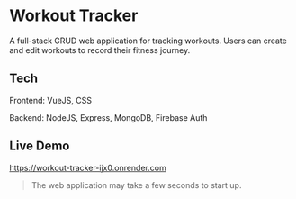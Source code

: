 # Workout Tracker

A full-stack CRUD web application for tracking workouts. Users can create and edit workouts to record their fitness journey. 

## Tech
Frontend: VueJS, CSS

Backend: NodeJS, Express, MongoDB, Firebase Auth

## Live Demo
https://workout-tracker-ijx0.onrender.com
> The web application may take a few seconds to start up.
